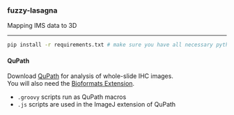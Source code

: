 ### fuzzy-lasagna
Mapping IMS data to 3D

---
```bash
pip install -r requirements.txt # make sure you have all necessary python packages
```

#### QuPath
Download [QuPath](https://qupath.github.io/) for analysis of whole-slide IHC images.  
You will also need the [Bioformats Extension](https://github.com/qupath/qupath-bioformats-extension).  
  
* `.groovy` scripts run as QuPath macros
* `.js` scripts are used in the ImageJ extension of QuPath

